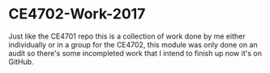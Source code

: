 # CE4702-Work-2017
Just like the CE4701 repo this is a collection of work done by me either individually or in a group for the CE4702, this module was only done on an audit so there's some incompleted work that I intend to finish up now it's on GitHub.

